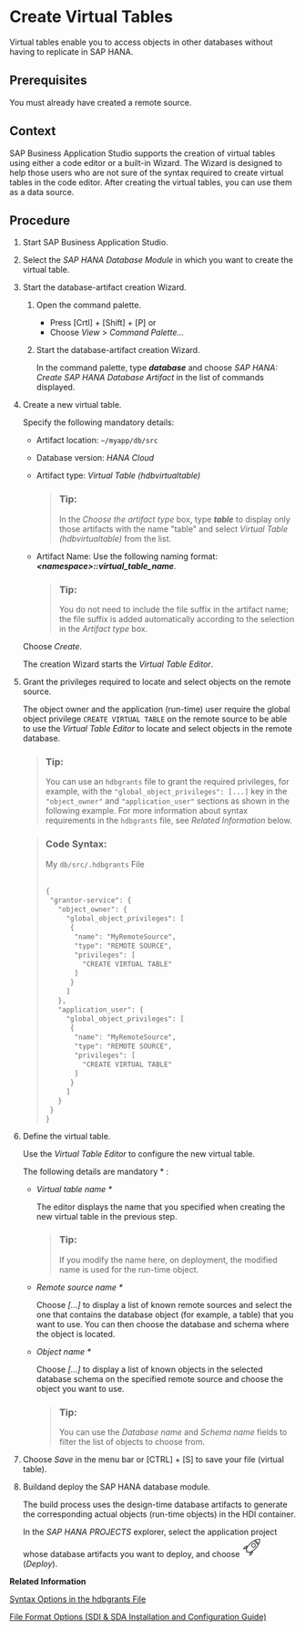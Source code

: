 <!-- loio00340d4ede0a43ceb0a67f36bbc46a3a -->

# Create Virtual Tables

Virtual tables enable you to access objects in other databases without having to replicate in SAP HANA.



<a name="loio00340d4ede0a43ceb0a67f36bbc46a3a__prereq_qrw_sym_bhb"/>

## Prerequisites

You must already have created a remote source.



## Context

SAP Business Application Studio supports the creation of virtual tables using either a code editor or a built-in Wizard. The Wizard is designed to help those users who are not sure of the syntax required to create virtual tables in the code editor. After creating the virtual tables, you can use them as a data source.



## Procedure

1.  Start SAP Business Application Studio.

2.  Select the *SAP HANA Database Module* in which you want to create the virtual table.

3.  Start the database-artifact creation Wizard.

    1.  Open the command palette.

        -   Press  [Crtl\] + [Shift\] + [P\]  or
        -   Choose *View* \> *Command Palette...*

    2.  Start the database-artifact creation Wizard.

        In the command palette, type ***database*** and choose *SAP HANA: Create SAP HANA Database Artifact* in the list of commands displayed.


4.  Create a new virtual table.

    Specify the following mandatory details:

    -   Artifact location: `~/myapp/db/src`
    -   Database version: *HANA Cloud* 
    -   Artifact type: *Virtual Table \(hdbvirtualtable\)*

        > ### Tip:  
        > In the *Choose the artifact type* box, type ***table*** to display only those artifacts with the name "table" and select *Virtual Table \(hdbvirtualtable\)* from the list.

    -   Artifact Name: Use the following naming format: ****<namespace\>*::virtual\_table\_name***.

        > ### Tip:  
        > You do not need to include the file suffix in the artifact name; the file suffix is added automatically according to the selection in the *Artifact type* box.


    Choose *Create*.

    The creation Wizard starts the *Virtual Table Editor*.

5.  Grant the privileges required to locate and select objects on the remote source.

    The object owner and the application \(run-time\) user require the global object privilege `CREATE VIRTUAL TABLE` on the remote source to be able to use the *Virtual Table Editor* to locate and select objects in the remote database.

    > ### Tip:  
    > You can use an `hdbgrants` file to grant the required privileges, for example, with the `"global_object_privileges": [...]` key in the `"object_owner"` and `"application_user"` sections as shown in the following example. For more information about syntax requirements in the `hdbgrants` file, see *Related Information* below.

    > ### Code Syntax:  
    > My `db/src/.hdbgrants` File
    > 
    > ```
    > 
    > {
    >  "grantor-service": {
    >    "object_owner": { 
    >      "global_object_privileges": [ 
    >       { 
    >        "name": "MyRemoteSource",  
    >        "type": "REMOTE SOURCE",  
    >        "privileges": [  
    >          "CREATE VIRTUAL TABLE"  
    >        ] 
    >       } 
    >      ]  
    >    }, 
    >    "application_user": { 
    >      "global_object_privileges": [ 
    >       { 
    >        "name": "MyRemoteSource",  
    >        "type": "REMOTE SOURCE",  
    >        "privileges": [  
    >          "CREATE VIRTUAL TABLE"  
    >        ] 
    >       } 
    >      ]  
    >    }
    >  }
    > }
    > ```

6.  Define the virtual table.

    Use the *Virtual Table Editor* to configure the new virtual table.

    The following details are mandatory \* :

    -   *Virtual table name \**

        The editor displays the name that you specified when creating the new virtual table in the previous step.

        > ### Tip:  
        > If you modify the name here, on deployment, the modified name is used for the run-time object.

    -   *Remote source name \**

        Choose *\[…\]* to display a list of known remote sources and select the one that contains the database object \(for example, a table\) that you want to use. You can then choose the database and schema where the object is located.

    -   *Object name \**

        Choose *\[…\]* to display a list of known objects in the selected database schema on the specified remote source and choose the object you want to use.

        > ### Tip:  
        > You can use the *Database name* and *Schema name* fields to filter the list of objects to choose from.


7.  Choose *Save* in the menu bar or  [CTRL\] + [S\]  to save your file \(virtual table\).

8.  Buildand deploy the SAP HANA database module.

    The build process uses the design-time database artifacts to generate the corresponding actual objects \(run-time objects\) in the HDI container.

    In the *SAP HANA PROJECTS* explorer, select the application project whose database artifacts you want to deploy, and choose ![](../020-HANA-Cloud-DB-Dev-Get-Started/images/BAS_icon_deploy_4423157.svg) \(*Deploy*\).


**Related Information**  


[Syntax Options in the hdbgrants File](syntax-options-in-the-hdbgrants-file-f49c1f5.md "Assign the privileges required by users to access objects in the target schema.")

[File Format Options \(SDI & SDA Installation and Configuration Guide\)](https://help.sap.com/docs/HANA_SMART_DATA_INTEGRATION/7952ef28a6914997abc01745fef1b607/ae74d5b5e01c4393bc2c2ade0b3826bd.html)

